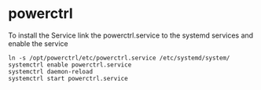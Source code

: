 # powerctrl

To install the Service link the powerctrl.service to the systemd services and enable the service 

```
ln -s /opt/powerctrl/etc/powerctrl.service /etc/systemd/system/
systemctrl enable powerctrl.service
systemctrl daemon-reload
systemctrl start powerctrl.service
```
